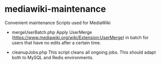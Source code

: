 mediawiki-maintenance
=====================

Convenient maintenance Scripts used for MediaWiki

* mergeUserBatch.php
Apply UserMerge (https://www.mediawiki.org/wiki/Extension:UserMerge) in batch for users that have no edits after a certain time.

* cleanupJobs.php
This script cleans all ongoing jobs. This should adapt both to MySQL and Redis environments.

